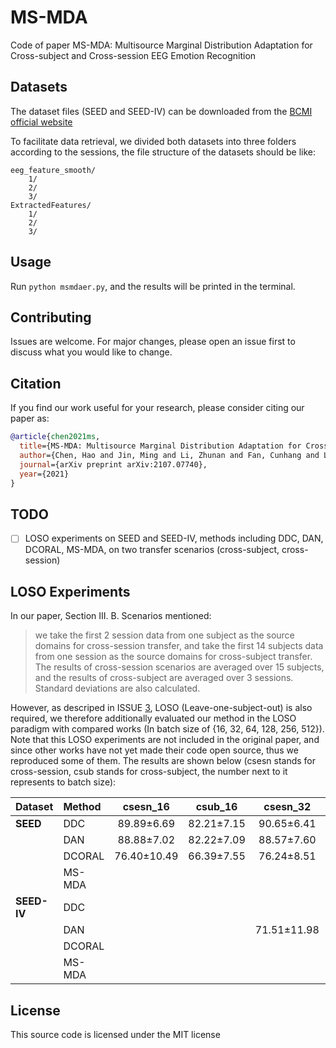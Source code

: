 # MS-MDA
Code of paper MS-MDA: Multisource Marginal Distribution Adaptation for Cross-subject and Cross-session EEG Emotion Recognition

## Datasets
The dataset files (SEED and SEED-IV) can be downloaded from the [BCMI official website](https://bcmi.sjtu.edu.cn/~seed/index.html)

To facilitate data retrieval, we divided both datasets into three folders according to the sessions, the file structure of the datasets should be like:
```
eeg_feature_smooth/
    1/
    2/
    3/
ExtractedFeatures/
    1/
    2/
    3/
```


## Usage
Run `python msmdaer.py`, and the results will be printed in the terminal.

## Contributing
Issues are welcome. For major changes, please open an issue first to discuss what you would like to change.

## Citation
If you find our work useful for your research, please consider citing our paper as:

```bibtex
@article{chen2021ms,
  title={MS-MDA: Multisource Marginal Distribution Adaptation for Cross-subject and Cross-session EEG Emotion Recognition},
  author={Chen, Hao and Jin, Ming and Li, Zhunan and Fan, Cunhang and Li, Jinpeng and He, Huiguang},
  journal={arXiv preprint arXiv:2107.07740},
  year={2021}
}
```
## TODO
- [ ] LOSO experiments on SEED and SEED-IV, methods including DDC, DAN, DCORAL, MS-MDA, on two transfer scenarios (cross-subject, cross-session)

## LOSO Experiments
In our paper, Section III. B. Scenarios mentioned:

> we take the first 2 session data from one subject as the source domains for cross-session transfer, and take the first 14 subjects data from one session as the source domains for cross-subject transfer. The results of cross-session scenarios are averaged over 15 subjects, and the results of cross-subject are averaged over 3 sessions. Standard deviations are also calculated.

However, as descriped in ISSUE [3](https://github.com/VoiceBeer/MS-MDA/issues/3), LOSO (Leave-one-subject-out) is also required, we therefore additionally evaluated our method in the LOSO paradigm with compared works (In batch size of {16, 32, 64, 128, 256, 512}). Note that this LOSO experiments are not included in the original paper, and since other works have not yet made their code open source, thus we reproduced some of them. The results are shown below (csesn stands for cross-session, csub stands for cross-subject, the number next to it represents to batch size):

| Dataset | Method | csesn_16 | csub_16 | csesn_32 | csub_32 | csesn_64 | csub_64 | csesn_128 | csub_128 | csesn_256 | csub_256 | csesn_512 | csub_512 | 
| :--- | :--- | :---: | :---: | :---: | :---: | :---: | :---: | :---: | :---: | :---: | :---: | :---: | :---: | 
| **SEED** | DDC | 89.89±6.69 | 82.21±7.15 | 90.65±6.41 | 81.27±6.83 | 88.16±6.89 | 78.91±7.62 | 84.98±7.64 | 72.78±8.25 | 80.37±8.62 | 68.98±6.34 | 68.32±8.62 | 57.21±6.52 |
| | DAN | 88.88±7.02 | 82.22±7.09 | 88.57±7.60 | 81.10±6.63 | 87.12±7.20 | 79.03±7.07 | 83.15±7.30 | 71.95±6.55 | 79.84±9.42 | 68.48±6.74 | 67.67±8.41 | 57.11±6.57 |
| | DCORAL | 76.40±10.49 | 66.39±7.55 | 76.24±8.51 | 64.98±8.42 | 74.65±10.46 | 65.40±9.27 | 73.74±9.09 | 64.05±8.38 | 77.33±11.10 | 62.50±6.77 | 65.49±9.95 | 57.43±8.49 |
| | MS-MDA | | | | | | | | | **87.68±9.22** | **78.78±10.70** | **79.93±9.90** | **72.31±10.17** | 
| **SEED-IV** | DDC | | | | | | | | | | | | |
| | DAN | | | 71.51±11.98 | 63.57±9.07 | 67.12±13.47 | 59.11±7.99 | 58.63±11.77 | 47.50±8.80 | 52.62±11.91 | 41.47±8.02 | 27.79±8.43 | 21.30±4.98 |
| | DCORAL | | | | | | | | | | | | |
| | MS-MDA | | | | | | | | | | | | |



## License
This source code is licensed under the MIT license
